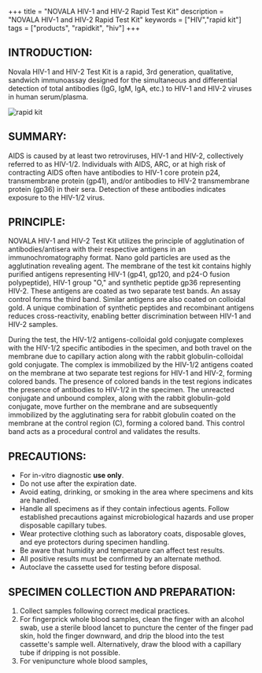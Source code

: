 +++
title = "NOVALA HIV-1 and HIV-2 Rapid Test Kit"
description = "NOVALA HIV-1 and HIV-2 Rapid Test Kit"
keywords = ["HIV","rapid kit"]
tags = ["products", "rapidkit", "hiv"]
+++


## INTRODUCTION:
Novala HIV-1 and HIV-2 Test Kit is a rapid, 3rd generation, qualitative, sandwich immunoassay designed for the simultaneous and differential detection of total antibodies (IgG, IgM, IgA, etc.) to HIV-1 and HIV-2 viruses in human serum/plasma.

![rapid kit](/img/products/rapidkit.png)

## SUMMARY:
AIDS is caused by at least two retroviruses, HIV-1 and HIV-2, collectively referred to as HIV-1/2. Individuals with AIDS, ARC, or at high risk of contracting AIDS often have antibodies to HIV-1 core protein p24, transmembrane protein (gp41), and/or antibodies to HIV-2 transmembrane protein (gp36) in their sera. Detection of these antibodies indicates exposure to the HIV-1/2 virus.
## PRINCIPLE:
NOVALA HIV-1 and HIV-2 Test Kit utilizes the principle of agglutination of antibodies/antisera with their respective antigens in an immunochromatography format. Nano gold particles are used as the agglutination revealing agent. The membrane of the test kit contains highly purified antigens representing HIV-1 (gp41, gp120, and p24-O fusion polypeptide), HIV-1 group "O," and synthetic peptide gp36 representing HIV-2. These antigens are coated as two separate test bands. An assay control forms the third band. Similar antigens are also coated on colloidal gold. A unique combination of synthetic peptides and recombinant antigens reduces cross-reactivity, enabling better discrimination between HIV-1 and HIV-2 samples.

During the test, the HIV-1/2 antigens-colloidal gold conjugate complexes with the HIV-1/2 specific antibodies in the specimen, and both travel on the membrane due to capillary action along with the rabbit globulin-colloidal gold conjugate. The complex is immobilized by the HIV-1/2 antigens coated on the membrane at two separate test regions for HIV-1 and HIV-2, forming colored bands. The presence of colored bands in the test regions indicates the presence of antibodies to HIV-1/2 in the specimen. The unreacted conjugate and unbound complex, along with the rabbit globulin-gold conjugate, move further on the membrane and are subsequently immobilized by the agglutinating sera for rabbit globulin coated on the membrane at the control region (C), forming a colored band. This control band acts as a procedural control and validates the results.
## PRECAUTIONS:
* For in-vitro diagnostic **use only**.
* Do not use after the expiration date.
* Avoid eating, drinking, or smoking in the area where specimens and kits are handled.
* Handle all specimens as if they contain infectious agents. Follow established precautions against microbiological hazards and use proper disposable capillary tubes.
* Wear protective clothing such as laboratory coats, disposable gloves, and eye protectors during specimen handling.
* Be aware that humidity and temperature can affect test results.
* All positive results must be confirmed by an alternate method.
* Autoclave the cassette used for testing before disposal.
## SPECIMEN COLLECTION AND PREPARATION:
1. Collect samples following correct medical practices.
1. For fingerprick whole blood samples, clean the finger with an alcohol swab, use a sterile blood lancet to puncture the center of the finger pad skin, hold the finger downward, and drip the blood into the test cassette's sample well. Alternatively, draw the blood with a capillary tube if dripping is not possible.
1. For venipuncture whole blood samples,
